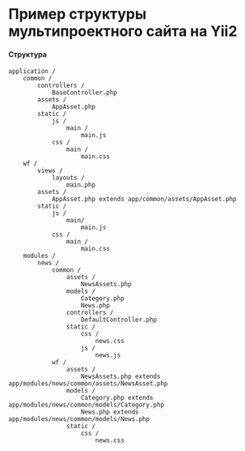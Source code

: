 # Пример структуры мультипроектного сайта на Yii2 
#### Структура

	application /
		common /
			controllers /
				BaseController.php
			assets /
				AppAsset.php				
			static / 
				js /
					main / 
						main.js
				css / 
					main / 
						main.css
		wf /
			views /
				layouts /
					main.php
			assets /
				AppAsset.php extends app/common/assets/AppAsset.php
			static /
				js / 
					main/
						main.js	
				css /
					main /
						main.css	
		modules / 
			news /
				common /
					assets /
						NewsAssets.php
					models /
						Category.php
						News.php
					controllers /
						DefaultController.php
					static / 
						css /
							news.css
						js / 
							news.js
				wf / 
					assets /
						NewsAssets.php extends app/modules/news/common/assets/NewsAsset.php
					models / 
						Category.php extends app/modules/news/common/models/Category.php
						News.php extends app/modules/news/common/models/News.php
					static / 
						css /
							news.css